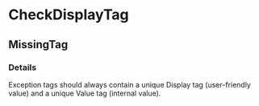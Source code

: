 ﻿---  
uid: Validator_2_40_2  
---

# CheckDisplayTag

## MissingTag

### Details

Exception tags should always contain a unique Display tag (user\-friendly value) and a unique Value tag (internal value).
